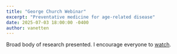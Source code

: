 ```yaml
---
title: "George Church Webinar"
excerpt: "Preventative medicine for age-related disease"
date: 2025-07-03 18:00:00 -0400
author: vanetten
---
```

Broad body of research presented. I encourage everyone to [watch](https://cbiit.webex.com/recordingservice/sites/cbiit/recording/ef46955cd5b94928b905ef8f3ff16f81/playback).
